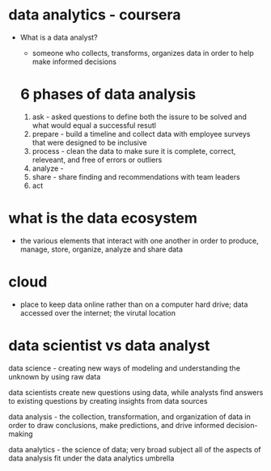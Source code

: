 # data analytics - coursera

- What is a data analyst?

  - someone who collects, transforms, organizes data in order to help make informed decisions

  # 6 phases of data analysis 

  1. ask - asked questions to define both the issure to be solved and what would equal a successful resutl
  2. prepare - build a timeline and collect data with employee surveys that were designed to be inclusive
  3. process - clean the data to make sure it is complete, correct, releveant, and free of errors or outliers
  4. analyze - 
  5. share - share finding and recommendations with team leaders
  6. act 

# what is the data ecosystem

- the various elements that interact with one another in order to produce, manage, store, organize, analyze and share data 

# cloud 
- place to keep data online rather than on a computer hard drive; data accessed over the internet; the virutal location

# data scientist vs data analyst 

data science - creating new ways of modeling and understanding the unknown by using raw data

data scientists create new questions using data, while analysts find answers to existing questions by creating insights from data sources 

data  analysis - the collection, transformation, and organization of data in order to draw conclusions, make predictions, and drive informed decision-making

data analytics - the science of data; very broad subject
all of the aspects of data analysis fit under the data analytics umbrella 

